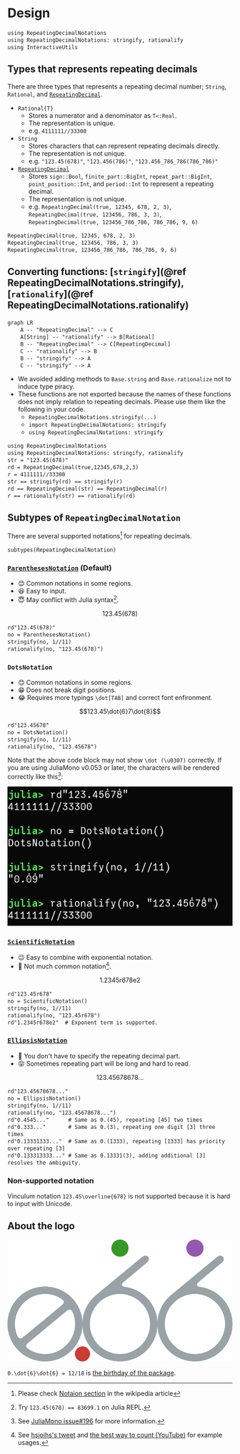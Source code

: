 # Design

```@setup design
using RepeatingDecimalNotations
using RepeatingDecimalNotations: stringify, rationalify
using InteractiveUtils
```

## Types that represents repeating decimals
There are three types that represents a repeating decimal number; `String`, `Rational`, and [`RepeatingDecimal`](@ref).

* `Rational{T}`
    * Stores a numerator and a denominator as `T<:Real`.
    * The representation is unique.
    * e.g. `4111111//33300`
* `String`
    * Stores characters that can represent repeating decimals directly.
    * The representation is not unique.
    * e.g. `"123.45(678)"`, `"123.456(786)"`, `"123.456_786_786(786_786)"`
* [`RepeatingDecimal`](@ref)
    * Stores `sign::Bool`, `finite_part::BigInt`, `repeat_part::BigInt`, `point_position::Int`, and `period::Int` to represent a repeating decimal.
    * The representation is not unique.
    * e.g. `RepeatingDecimal(true, 12345, 678, 2, 3)`, `RepeatingDecimal(true, 123456, 786, 3, 3)`, `RepeatingDecimal(true, 123456_786_786, 786_786, 9, 6)`

```@repl design
RepeatingDecimal(true, 12345, 678, 2, 3)
RepeatingDecimal(true, 123456, 786, 3, 3)
RepeatingDecimal(true, 123456_786_786, 786_786, 9, 6)
```

## Converting functions: [`stringify`](@ref RepeatingDecimalNotations.stringify), [`rationalify`](@ref RepeatingDecimalNotations.rationalify)

```mermaid
graph LR
    A -- "RepeatingDecimal" --> C
    A[String] -- "rationalify" --> B[Rational]
    B -- "RepeatingDecimal" --> C[RepeatingDecimal]
    C -- "rationalify" --> B
    B -- "stringify" --> A
    C -- "stringify" --> A
```

* We avoided adding methods to `Base.string` and `Base.rationalize` not to induce type piracy.
* These functions are not exported because the names of these functions does not imply relation to repeating decimals. Please use them like the following in your code.
    * `RepeatingDecimalNotations.stringify(...)`
    * `import RepeatingDecimalNotations: stringify`
    * `using RepeatingDecimalNotations: stringify`

```@repl
using RepeatingDecimalNotations
using RepeatingDecimalNotations: stringify, rationalify
str = "123.45(678)"
rd = RepeatingDecimal(true,12345,678,2,3)
r = 4111111//33300
str == stringify(rd) == stringify(r)
rd == RepeatingDecimal(str) == RepeatingDecimal(r)
r == rationalify(str) == rationalify(rd)
```

## Subtypes of `RepeatingDecimalNotation`
There are several supported notations[^Notations] for repeating decimals.

```@repl design
subtypes(RepeatingDecimalNotation)
```

[^Notations]: Please check [Notaion section](https://en.wikipedia.org/wiki/Repeating_decimal#Notation) in the wikipedia article

### [`ParenthesesNotation`](@ref) (Default)

* 😊 Common notations in some regions.
* 😆 Easy to input.
* 😇 May conflict with Julia syntax[^Conflict].

```math
123.45(678)
```

```@repl design
rd"123.45(678)"
no = ParenthesesNotation()
stringify(no, 1//11)
rationalify(no, "123.45(678)")
```

[^Conflict]: Try `123.45(678) == 83699.1` on Julia REPL.

### `DotsNotation`

* 😊 Common notations in some regions.
* 😁 Does not break digit positions.
* 😂 Requires more typings `\dot[TAB]` and correct font enfironment.

```math
123.45\dot{6}7\dot{8}
```

```@repl design
rd"123.456̇78̇"
no = DotsNotation()
stringify(no, 1//11)
rationalify(no, "123.456̇78̇")
```

Note that the above code block may not show `\dot (\u0307)` correctly.
If you are using JuliaMono v0.053 or later, the characters will be rendered correctly like this[^JuliaMono196]:

![](img/DotsNotationREPL.png)

[^JuliaMono196]: See [JuliaMono issue#196](https://github.com/cormullion/juliamono/issues/196) for more information.

### [`ScientificNotation`](@ref)

* 😉 Easy to combine with exponential notation.
* 🥲 Not much common notation[^r_notation].

[^r_notation]: See [hsjoihs's tweet](https://twitter.com/hsjoihs/status/1740719888828944773) and [the best way to count (YouTube)](https://www.youtube.com/watch?v=rDDaEVcwIJM&t=2610s) for example usages.

```math
1.2345\text{r}678\text{e}2
```

```@repl design
rd"123.45r678"
no = ScientificNotation()
stringify(no, 1//11)
rationalify(no, "123.45r678")
rd"1.2345r678e2"  # Exponent term is supported.
```

### [`EllipsisNotation`](@ref)

* 🤩 You don't have to specify the repeating decimal part.
* 😝 Sometimes repeating part will be long and hard to read.

```math
123.45678678...
```

```@repl design
rd"123.45678678..."
no = EllipsisNotation()
stringify(no, 1//11)
rationalify(no, "123.45678678...")
rd"0.4545..."      # Same as 0.(45), repeating [45] two times
rd"0.333..."       # Same as 0.(3), repeating one digit [3] three times
rd"0.13331333..."  # Same as 0.(1333), repeating [1333] has priority over repeating [3]
rd"0.133313333..." # Same as 0.13331(3), adding additional [3] resolves the ambiguity.
```

### Non-supported notation
Vinculum notation ``123.45\overline{678}`` is not supported because it is hard to input with Unicode.

## About the logo

![](assets/logo.svg)

``0.\dot{6}\dot{6} = 12/18`` is [the birthday of the package](https://github.com/hyrodium/RepeatingDecimalNotations.jl/commit/218d639cd0e0ea07449a1ea7e571622cfd2e54fe).
